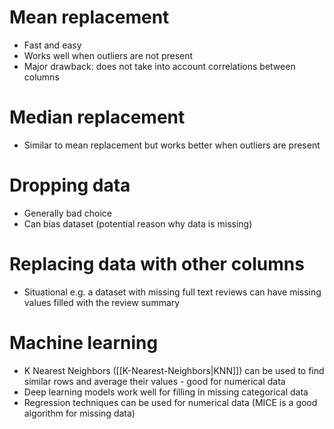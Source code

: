 # Mean replacement
- Fast and easy
- Works well when outliers are not present
- Major drawback: does not take into account correlations between columns
# Median replacement
- Similar to mean replacement but works better when outliers are present
# Dropping data
- Generally bad choice
- Can bias dataset (potential reason why data is missing)
# Replacing data with other columns
- Situational e.g. a dataset with missing full text reviews can have missing values filled with the review summary
# Machine learning
- K Nearest Neighbors ([[K-Nearest-Neighbors|KNN]]) can be used to find similar rows and average their values - good for numerical data
- Deep learning models work well for filling in missing categorical data
- Regression techniques can be used for numerical data (MICE is a good algorithm for missing data)